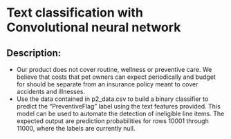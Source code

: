 # Text classification with Convolutional neural network
## Description:
 - Our product does not cover routine, wellness or preventive care. We believe that costs that pet owners can expect    periodically and budget for should be separate from an insurance policy meant to cover accidents and illnesses.
 - Use the data contained in p2_data.csv to build a binary classifier to predict the “PreventiveFlag” label using the text features provided. This model can be used to automate the detection of ineligible line items. The expected output are prediction probabilities for rows 10001 through 11000, where the labels are currently null.